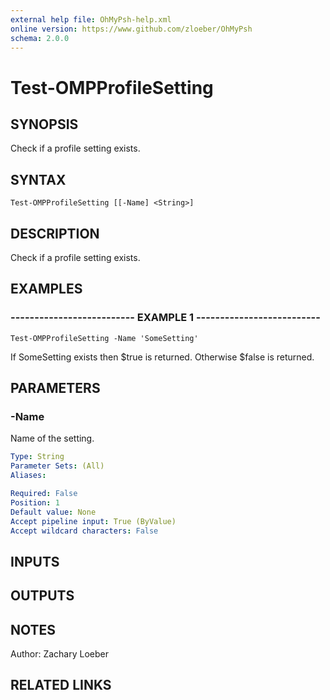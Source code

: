 ```yaml
---
external help file: OhMyPsh-help.xml
online version: https://www.github.com/zloeber/OhMyPsh
schema: 2.0.0
---
```


# Test-OMPProfileSetting

## SYNOPSIS
Check if a profile setting exists.

## SYNTAX

```
Test-OMPProfileSetting [[-Name] <String>]
```

## DESCRIPTION
Check if a profile setting exists.

## EXAMPLES

### -------------------------- EXAMPLE 1 --------------------------
```
Test-OMPProfileSetting -Name 'SomeSetting'
```

If SomeSetting exists then $true is returned.
Otherwise $false is returned.

## PARAMETERS

### -Name
Name of the setting.

```yaml
Type: String
Parameter Sets: (All)
Aliases: 

Required: False
Position: 1
Default value: None
Accept pipeline input: True (ByValue)
Accept wildcard characters: False
```

## INPUTS

## OUTPUTS

## NOTES
Author: Zachary Loeber

## RELATED LINKS

